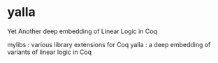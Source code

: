 # yalla
Yet Another deep embedding of Linear Logic in Coq

mylibs : various library extensions for Coq
yalla  : a deep embedding of variants of linear logic in Coq

